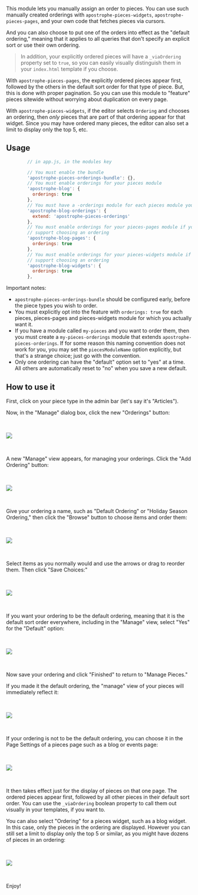 This module lets you manually assign an order to pieces. You can use such manually created orderings with `apostrophe-pieces-widgets`, `apostrophe-pieces-pages`, and your own code that fetches pieces via cursors.

And you can also choose to put one of the orders into effect as the "default ordering," meaning that it applies to all queries that don't specify an explicit sort or use their own ordering.

> In addition, your explicitly ordered pieces will have a `_viaOrdering` property set to `true`, so you can easily visually distinguish them in your `index.html` template if you choose.

With `apostrophe-pieces-pages`, the explicitly ordered pieces appear first, followed by the others in the default sort order for that type of piece. But, this is done with proper pagination. So you can use this module to "feature" pieces sitewide without worrying about duplication on every page.

With `apostrophe-pieces-widgets`, if the editor selects `Ordering` and chooses an ordering, then *only* pieces that are part of that ordering appear for that widget. Since you may have ordered many pieces, the editor can also set a limit to display only the top 5, etc.

## Usage

```javascript
        // in app.js, in the modules key

        // You must enable the bundle
        'apostrophe-pieces-orderings-bundle': {},
        // You must enable orderings for your pieces module
        'apostrophe-blog': {
          orderings: true
        },
        // You must have a -orderings module for each pieces module you wish to order
        'apostrophe-blog-orderings': {
          extend: 'apostrophe-pieces-orderings'
        },
        // You must enable orderings for your pieces-pages module if you wish it to
        // support choosing an ordering
        'apostrophe-blog-pages': {
          orderings: true
        },
        // You must enable orderings for your pieces-widgets module if you wish it to
        // support choosing an ordering
        'apostrophe-blog-widgets': {
          orderings: true
        },
```

Important notes:

* `apostrophe-pieces-orderings-bundle` should be configured early, before the piece types you wish to order.
* You must explicitly opt into the feature with `orderings: true` for each pieces, pieces-pages and pieces-widgets module for which you actually want it.
* If you have a module called `my-pieces` and you want to order them, then you must create a `my-pieces-orderings` module that extends `apostrophe-pieces-orderings`. If for some reason this naming convention does not work for you, you may set the `piecesModuleName` option explicitly, but that's a strange choice; just go with the convention.
* Only one ordering can have the "default" option set to "yes" at a time. All others are automatically reset to "no" when you save a new default.

## How to use it

First, click on your piece type in the admin bar (let's say it's "Articles").

Now, in the "Manage" dialog box, click the new "Orderings" button:

<img src="https://raw.githubusercontent.com/apostrophecms/apostrophe-pieces-orderings-bundle/master/images/click-orderings-button.png" style="padding: 32px 0; max-width: 100%" />

A new "Manage" view appears, for managing your orderings. Click the "Add Ordering" button:

<img src="https://raw.githubusercontent.com/apostrophecms/apostrophe-pieces-orderings-bundle/master/images/add-ordering-button.png" style="padding: 32px 0; max-width: 100%" />

Give your ordering a name, such as "Default Ordering" or "Holiday Season Ordering," then click the "Browse" button to choose items and order them:

<img src="https://raw.githubusercontent.com/apostrophecms/apostrophe-pieces-orderings-bundle/master/images/browse-items-button.png" style="padding: 32px 0; max-width: 100%" />

Select items as you normally would and use the arrows or drag to reorder them. Then click "Save Choices:"

<img src="https://raw.githubusercontent.com/apostrophecms/apostrophe-pieces-orderings-bundle/master/images/select-items.png" style="padding: 32px 0; max-width: 100%" />

If you want your ordering to be the default ordering, meaning that it is the default sort order everywhere, including in the "Manage" view, select "Yes" for the "Default" option:

<img src="https://raw.githubusercontent.com/apostrophecms/apostrophe-pieces-orderings-bundle/master/images/default.png" style="padding: 32px 0; max-width: 100%" />

Now save your ordering and click "Finished" to return to "Manage Pieces."

If you made it the default ordering, the "manage" view of your pieces will immediately reflect it:

<img src="https://raw.githubusercontent.com/apostrophecms/apostrophe-pieces-orderings-bundle/master/images/manage-view-with-default-ordering.png" style="padding: 32px 0; max-width: 100%" />

If your ordering is not to be the default ordering, you can choose it in the Page Settings of a pieces page such as a blog or events page:

<img src="https://raw.githubusercontent.com/apostrophecms/apostrophe-pieces-orderings-bundle/master/images/page-settings.png" style="padding: 32px 0; max-width: 100%" />

It then takes effect just for the display of pieces on that one page. The ordered pieces appear first, followed by all other pieces in their default sort order. You can use the `_viaOrdering` boolean property to call them out visually in your templates, if you want to.

You can also select "Ordering" for a pieces widget, such as a blog widget. In this case, only the pieces in the ordering are displayed. However you can still set a limit to display only the top 5 or similar, as you might have dozens of pieces in an ordering:

<img src="https://raw.githubusercontent.com/apostrophecms/apostrophe-pieces-orderings-bundle/master/images/widget.png" style="padding: 32px 0; max-width: 100%" />

Enjoy!

